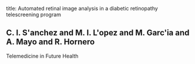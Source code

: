 title: Automated retinal image analysis in a diabetic retinopathy telescreening program

## C. I. S'anchez and M. I. L'opez and M. Garc'ia and A. Mayo and R. Hornero
Telemedicine in Future Health

